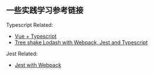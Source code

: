 一些实践学习参考链接
---

Typescript Related:
* [Vue + Typescript](https://github.com/Microsoft/TypeScript-Vue-Starter#typescript-vue-starter)
* [Tree shake Lodash with Webpack, Jest and Typescript](https://medium.com/@martin_hotell/tree-shake-lodash-with-webpack-jest-and-typescript-2734fa13b5cd)

Jest Related:
* [Jest with Webpack](http://facebook.github.io/jest/docs/en/webpack.html)